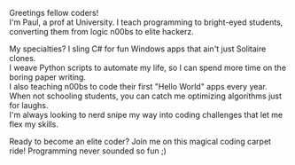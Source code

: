Greetings fellow coders! <BR>
I'm Paul, a prof at University. I teach programming to bright-eyed students, converting them from logic n00bs to elite hackerz. <Br>

My specialties? I sling C# for fun Windows apps that ain't just Solitaire clones.<Br> 
I weave Python scripts to automate my life, so I can spend more time on the boring paper writing.<Br>
I also teaching n00bs to code their first "Hello World" apps every year.<Br>
When not schooling students, you can catch me optimizing algorithms just for laughs.<Br>
I'm always looking to nerd snipe my way into coding challenges that let me flex my skills.<Br>

Ready to become an elite coder? Join me on this magical coding carpet ride! Programming never sounded so fun ;)


